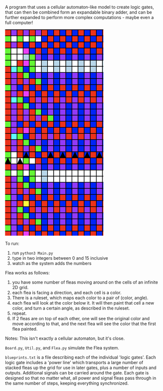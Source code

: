 A program that uses a cellular automaton-like model to create logic gates, that can then be combined form an expandable binary adder, and can be further expanded to perform more complex computations - maybe even a full computer!

![screenshot of running binary adder](images/screenshot2.png)

To run:
1. run `python3 Main.py`
2. type in two integers between 0 and 15 inclusive
3. watch as the system adds the numbers

Flea works as follows:
1. you have some number of fleas moving around on the cells of an infinite 2D grid.
2. each flea is facing a direction, and each cell is a color.
3. There is a ruleset, which maps each color to a pair of (color, angle).
4. each flea will look at the color below it. It will then paint that cell a new color, and turn a certain angle, as described in the ruleset.
5. repeat.
6. If 2 fleas are on top of each other, one will see the original color and move according to that, and the next flea will see the color that the first flea painted.

Notes:
This isn't exactly a cellular automaton, but it's close.

`Board.py`, `Util.py`, and `Flea.py` simulate the Flea system.

`blueprints.txt` is a file describing each of the individual 'logic gates'.
Each logic gate includes a 'power line' which transports a large number of stacked fleas up the grid for use in later gates, plus a number of inputs and outputs. Additional signals can be carried around the gate. Each gate is designed so that no matter what, all power and signal fleas pass through in the same number of steps, keeping everything synchronized.